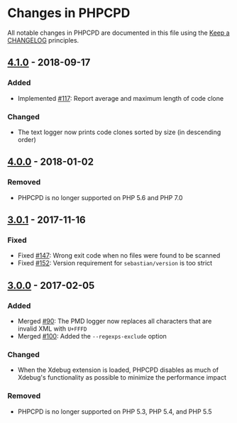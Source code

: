 # Changes in PHPCPD

All notable changes in PHPCPD are documented in this file using the [Keep a CHANGELOG](http://keepachangelog.com/) principles.

## [4.1.0] - 2018-09-17

### Added

* Implemented [#117](https://github.com/sebastianbergmann/phpcpd/issues/117): Report average and maximum length of code clone

### Changed

* The text logger now prints code clones sorted by size (in descending order)

## [4.0.0] - 2018-01-02

### Removed

* PHPCPD is no longer supported on PHP 5.6 and PHP 7.0

## [3.0.1] - 2017-11-16

### Fixed

* Fixed [#147](https://github.com/sebastianbergmann/phpcpd/issues/147): Wrong exit code when no files were found to be scanned
* Fixed [#152](https://github.com/sebastianbergmann/phpcpd/issues/152): Version requirement for `sebastian/version` is too strict

## [3.0.0] - 2017-02-05

### Added

* Merged [#90](https://github.com/sebastianbergmann/phpcpd/pull/90): The PMD logger now replaces all characters that are invalid XML with `U+FFFD`
* Merged [#100](https://github.com/sebastianbergmann/phpcpd/pull/100): Added the `--regexps-exclude` option

### Changed

* When the Xdebug extension is loaded, PHPCPD disables as much of Xdebug's functionality as possible to minimize the performance impact

### Removed

* PHPCPD is no longer supported on PHP 5.3, PHP 5.4, and PHP 5.5

[4.1.0]: https://github.com/sebastianbergmann/phpcpd/compare/4.0.0...4.1.0
[4.0.0]: https://github.com/sebastianbergmann/phpcpd/compare/3.0.1...4.0.0
[3.0.1]: https://github.com/sebastianbergmann/phpcpd/compare/3.0.0...3.0.1
[3.0.0]: https://github.com/sebastianbergmann/phpcpd/compare/2.0...3.0.0

